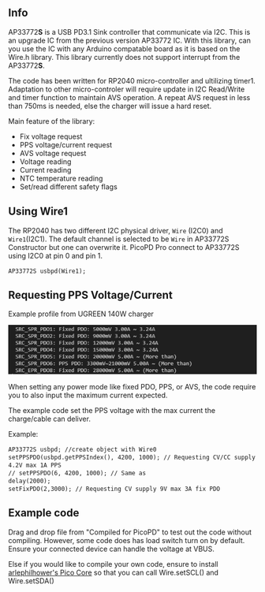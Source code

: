 ## Info
AP33772**S** is a USB PD3.1 Sink controller that communicate via I2C. This is an upgrade IC from the previous version AP33772 IC. With this library, can you use the IC with any Arduino compatable board as it is based on the Wire.h library. This library currently does not support interrupt from the AP33772**S**.

The code has been written for RP2040 micro-controller and ultilizing timer1. Adaptation to other micro-controler will require update in I2C Read/Write and timer function to maintain AVS operation. A repeat AVS request in less than 750ms is needed, else the charger will issue a hard reset.

Main feature of the library:
+ Fix voltage request
+ PPS voltage/current request
+ AVS voltage request
+ Voltage reading
+ Current reading
+ NTC temperature reading
+ Set/read different safety flags

## Using Wire1
The RP2040 has two different I2C physical driver, `Wire` (I2C0) and `Wire1`(I2C1). The default channel is selected to be `Wire` in AP33772S Constructor but one can overwrite it. PicoPD Pro connect to AP33772S using I2C0 at pin 0 and pin 1.

```
AP33772S usbpd(Wire1);
```

## Requesting PPS Voltage/Current

Example profile from UGREEN 140W charger

![UGREEN140WProfile](Example/ProfileDisplayUGREEN140W.png?raw=true "Title")

When setting any power mode like fixed PDO, PPS, or AVS, the code require you to also input the maximum current expected.

The example code set the PPS voltage with the max current the charge/cable can deliver.

Example:
```
AP33772S usbpd; //create object with Wire0
setPPSPDO(usbpd.getPPSIndex(), 4200, 1000); // Requesting CV/CC supply 4.2V max 1A PPS
// setPPSPDO(6, 4200, 1000); // Same as
delay(2000);
setFixPDO(2,3000); // Requesting CV supply 9V max 3A fix PDO
```

## Example code
Drag and drop file from "Compiled for PicoPD" to test out the code without compiling. However, some code does has load switch turn on by default. Ensure your connected device can handle the voltage at VBUS.

Else if you would like to compile your own code, ensure to install [arlephilhower's Pico Core](https://github.com/earlephilhower/arduino-pico#installation) so that you can call Wire.setSCL() and Wire.setSDA()


